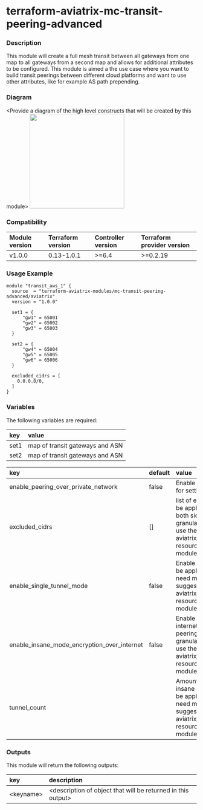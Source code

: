 # terraform-aviatrix-mc-transit-peering-advanced

### Description
This module will create a full mesh transit between all gateways from one map to all gateways from a second map and allows for additional attributes to be configured.
This module is aimed a the use case where you want to build transit peerings between different cloud platforms and want to use other attributes, like for example AS path prepending.

### Diagram
\<Provide a diagram of the high level constructs that will be created by this module>
<img src="<IMG URL>"  height="250">

### Compatibility
Module version | Terraform version | Controller version | Terraform provider version
:--- | :--- | :--- | :---
v1.0.0 | 0.13-1.0.1 | >=6.4 | >=0.2.19

### Usage Example
```
module "transit_aws_1" {
  source  = "terraform-aviatrix-modules/mc-transit-peering-advanced/aviatrix"
  version = "1.0.0"

  set1 = {
      "gw1" = 65001
      "gw2" = 65002
      "gw3" = 65003
  }

  set2 = {
      "gw4" = 65004
      "gw5" = 65005
      "gw6" = 65006
  }  

  excluded_cidrs = [
    0.0.0.0/0,
  ]
}
```

### Variables
The following variables are required:

key | value
:--- | :---
set1 | map of transit gateways and ASN
set2 | map of transit gateways and ASN

key | default | value 
:---|:---|:---
enable_peering_over_private_network | false | Enable to use a private circuit for setting up peering
excluded_cidrs | [] | list of excluded cidrs. This will be applied to all peerings on both sides. If you need more granularity, it is suggested to use the aviatrix_transit_gateway_peering resource directly in stead of this module.
enable_single_tunnel_mode | false | Enable single tunnel mode. Will be applied to all peerings. If you need more granularity, it is suggested to use the aviatrix_transit_gateway_peering resource directly in stead of this module.
enable_insane_mode_encryption_over_internet | false | Enable insane mode over internet. Will be applied to all peerings. If you need more granularity, it is suggested to use the aviatrix_transit_gateway_peering resource directly in stead of this module.
tunnel_count | | Amount of tunnels to build for insane mode over internet. Will be applied to all peerings. If you need more granularity, it is suggested to use the aviatrix_transit_gateway_peering resource directly in stead of this module.

### Outputs
This module will return the following outputs:

key | description
:---|:---
\<keyname> | \<description of object that will be returned in this output>
